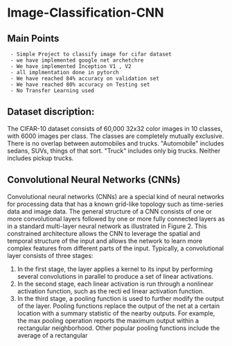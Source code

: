 # Image-Classification-CNN
 

 ## Main Points
	 - Simple Project to classify image for cifar dataset
	 - we have implemented google net archetchre 
	 - We have implemented Inception V1 , V2 
	 - all implmentation done in pytorch 
	 - We have reached 84% accuracy on validation set 
	 - We have reached 80% accuracy on Testing set 
	 - No Transfer Learning used 

## Dataset discription:

The CIFAR-10 dataset consists of 60,000 32x32 color images in 10 classes, with 6000 images per class. The classes are completely mutually exclusive. There is no overlap between automobiles and trucks. "Automobile" includes sedans, SUVs, things of that sort. "Truck" includes only big trucks. Neither includes pickup trucks.

## Convolutional Neural Networks (CNNs)
Convolutional neural networks (CNNs) are a special kind of neural networks for processing data that has a known grid-like topology such as time-series data and image data. The general structure of a CNN consists of one or more convolutional layers followed by one or more fully connected layers as in a standard multi-layer neural network as illustrated in Figure 2. This constrained architecture allows the CNN to leverage the spatial and temporal structure of the input and allows the network to learn more complex features from different parts of the input.
Typically, a convolutional layer consists of three stages:

 1. In the first stage, the layer applies a kernel to its input by performing several convolutions in parallel to produce a set of linear activations.
 2. In the second stage, each linear activation is run through a nonlinear activation function, such as the recti ed linear activation function.
 3. In the third stage, a pooling function is used to further modify the output of the layer. Pooling functions replace the output of the net at a certain location with a summary statistic of the nearby outputs. For example, the max pooling operation reports the maximum output within a rectangular neighborhood. Other popular pooling functions include the average of a rectangular

 

